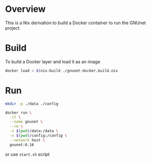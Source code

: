 # Overview
This is a Nix derivation to build a Docker container to run the GNUnet project.

# Build
To build a Docker layer and load it as an image

```sh
docker load < $(nix-build ./gnunet-docker.build.nix
```

# Run

```sh
mkdir -p ./data ./config

docker run \
  -it \
  --name gnunet \
  --rm \
  -v $(pwd)/data:/data \
  -v $(pwd)/config:/config \
  --network host \
  gnunet:0.16
```

or use `start.sh` script
